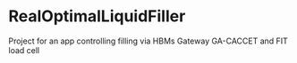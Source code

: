 # RealOptimalLiquidFiller
Project for an app controlling filling via HBMs Gateway GA-CACCET and FIT load cell
